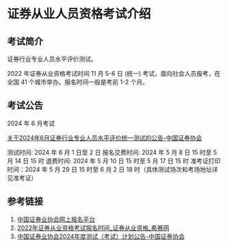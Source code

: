 # 证券从业人员资格考试介绍


## 考试简介

证券行业专业人员水平评价测试。


2022 年证券从业资格考试时间 11 月 5-6 日 (统一) 考试，面向社会人员报考，在全国 41 个城市举办。报名时间一般是考前 1-2 个月。

## 考试公告

2024 年 6 月考试

[关于2024年6月证券行业专业人员水平评价统一测试的公告-中国证券协会](https://www.sac.net.cn/cyry/kspt/kstz/202404/t20240429_63998.html)

测试时间: 2024 年 6 月 1 日至 2 日
报名交费时间: 2024 年 5 月 8 日 15 时至 5 月 14 日 15 时
退费时间: 2024 年 5 月 10 日 15 时至 5 月 17 日 15 时
准考证打印时间：2024 年 5 月 29 日 15 时至 6 月 2 日 18 时（具体测试场次和考场地址详见准考证）



## 参考链接
1. [中国证券业协会网上报名平台](https://ks.sac.net.cn/sac/login/login_lb.htm)
2. [2022年证券从业资格考试报名时间\_证券从业资格\_希赛网](https://www.educity.cn/zq/2300949.html)
3. [中国证券业协会2024年度测试（考试）计划公告-中国证券协会](https://www.sac.net.cn/cyry/kspt/kstz/202312/t20231229_63057.html)
